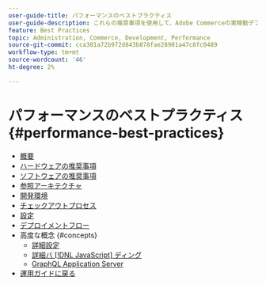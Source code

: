 ```yaml
---
user-guide-title: パフォーマンスのベストプラクティス
user-guide-description: これらの推奨事項を使用して、Adobe Commerceの実稼動デプロイメントのパフォーマンスを最適化します。
feature: Best Practices
topic: Administration, Commerce, Development, Performance
source-git-commit: cca301a72b972d843b878fae28901a47c8fc0489
workflow-type: tm+mt
source-wordcount: '46'
ht-degree: 2%

---
```



# パフォーマンスのベストプラクティス {#performance-best-practices}

- [概要](overview.md)
- [ハードウェアの推奨事項](hardware.md)
- [ソフトウェアの推奨事項](software.md)
- [参照アーキテクチャ](reference-architecture.md)
- [開発環境](development-environment.md)
- [チェックアウトプロセス](high-throughput-order-processing.md)
- [設定](configuration.md)
- [デプロイメントフロー](deployment-flow.md)
- 高度な概念 {#concepts}
   - [詳細設定](advanced-setup.md)
   - [詳細バ  [!DNL JavaScript]  ディング](advanced-js-bundling.md)
   - [GraphQL Application Server](application-server.md)
- [ 運用ガイドに戻る ](https://experienceleague.adobe.com/docs/commerce-operations/operational-guides/home.html?lang=ja)
